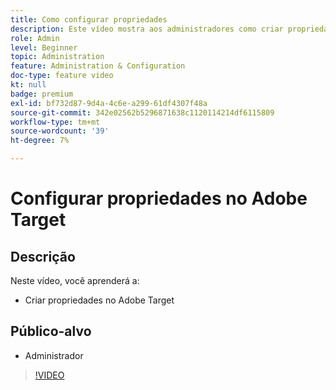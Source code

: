 ```yaml
---
title: Como configurar propriedades
description: Este vídeo mostra aos administradores como criar propriedades no Adobe Target.
role: Admin
level: Beginner
topic: Administration
feature: Administration & Configuration
doc-type: feature video
kt: null
badge: premium
exl-id: bf732d87-9d4a-4c6e-a299-61df4307f48a
source-git-commit: 342e02562b5296871638c1120114214df6115809
workflow-type: tm+mt
source-wordcount: '39'
ht-degree: 7%

---
```


# Configurar propriedades no Adobe Target

## Descrição

Neste vídeo, você aprenderá a:

* Criar propriedades no Adobe Target

## Público-alvo

* Administrador

>[!VIDEO](https://video.tv.adobe.com/v/18990/?quality=12)
